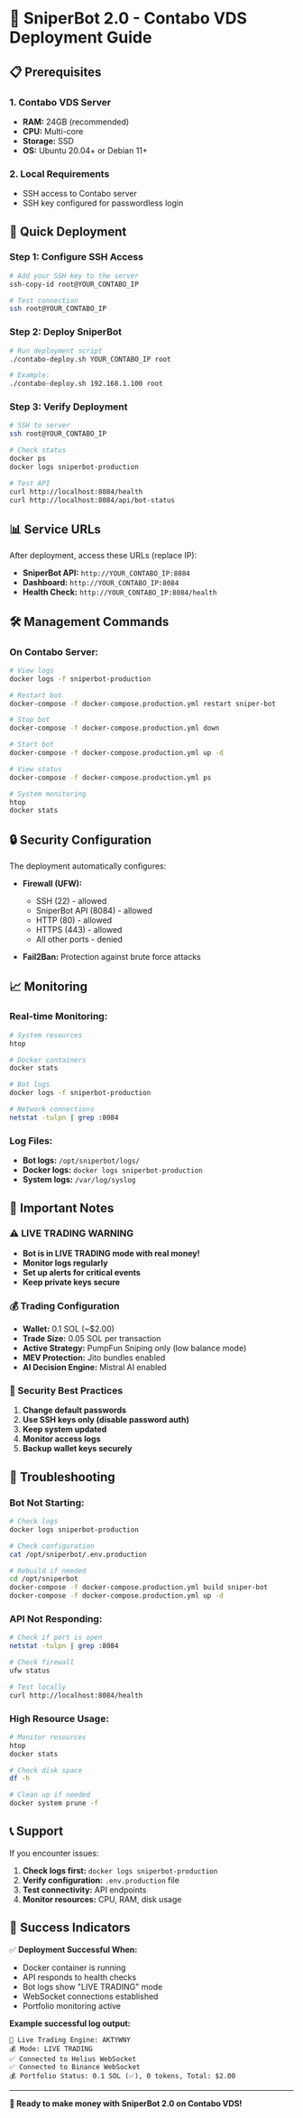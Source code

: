 # 🚀 SniperBot 2.0 - Contabo VDS Deployment Guide

## 📋 Prerequisites

### 1. Contabo VDS Server
- **RAM:** 24GB (recommended)
- **CPU:** Multi-core
- **Storage:** SSD
- **OS:** Ubuntu 20.04+ or Debian 11+

### 2. Local Requirements
- SSH access to Contabo server
- SSH key configured for passwordless login

## 🔧 Quick Deployment

### Step 1: Configure SSH Access
```bash
# Add your SSH key to the server
ssh-copy-id root@YOUR_CONTABO_IP

# Test connection
ssh root@YOUR_CONTABO_IP
```

### Step 2: Deploy SniperBot
```bash
# Run deployment script
./contabo-deploy.sh YOUR_CONTABO_IP root

# Example:
./contabo-deploy.sh 192.168.1.100 root
```

### Step 3: Verify Deployment
```bash
# SSH to server
ssh root@YOUR_CONTABO_IP

# Check status
docker ps
docker logs sniperbot-production

# Test API
curl http://localhost:8084/health
curl http://localhost:8084/api/bot-status
```

## 📊 Service URLs

After deployment, access these URLs (replace IP):

- **SniperBot API:** `http://YOUR_CONTABO_IP:8084`
- **Dashboard:** `http://YOUR_CONTABO_IP:8084`
- **Health Check:** `http://YOUR_CONTABO_IP:8084/health`

## 🛠️ Management Commands

### On Contabo Server:
```bash
# View logs
docker logs -f sniperbot-production

# Restart bot
docker-compose -f docker-compose.production.yml restart sniper-bot

# Stop bot
docker-compose -f docker-compose.production.yml down

# Start bot
docker-compose -f docker-compose.production.yml up -d

# View status
docker-compose -f docker-compose.production.yml ps

# System monitoring
htop
docker stats
```

## 🔒 Security Configuration

The deployment automatically configures:

- **Firewall (UFW):**
  - SSH (22) - allowed
  - SniperBot API (8084) - allowed
  - HTTP (80) - allowed
  - HTTPS (443) - allowed
  - All other ports - denied

- **Fail2Ban:** Protection against brute force attacks

## 📈 Monitoring

### Real-time Monitoring:
```bash
# System resources
htop

# Docker containers
docker stats

# Bot logs
docker logs -f sniperbot-production

# Network connections
netstat -tulpn | grep :8084
```

### Log Files:
- **Bot logs:** `/opt/sniperbot/logs/`
- **Docker logs:** `docker logs sniperbot-production`
- **System logs:** `/var/log/syslog`

## 🚨 Important Notes

### ⚠️ LIVE TRADING WARNING
- **Bot is in LIVE TRADING mode with real money!**
- **Monitor logs regularly**
- **Set up alerts for critical events**
- **Keep private keys secure**

### 💰 Trading Configuration
- **Wallet:** 0.1 SOL (~$2.00)
- **Trade Size:** 0.05 SOL per transaction
- **Active Strategy:** PumpFun Sniping only (low balance mode)
- **MEV Protection:** Jito bundles enabled
- **AI Decision Engine:** Mistral AI enabled

### 🔐 Security Best Practices
1. **Change default passwords**
2. **Use SSH keys only (disable password auth)**
3. **Keep system updated**
4. **Monitor access logs**
5. **Backup wallet keys securely**

## 🔧 Troubleshooting

### Bot Not Starting:
```bash
# Check logs
docker logs sniperbot-production

# Check configuration
cat /opt/sniperbot/.env.production

# Rebuild if needed
cd /opt/sniperbot
docker-compose -f docker-compose.production.yml build sniper-bot
docker-compose -f docker-compose.production.yml up -d
```

### API Not Responding:
```bash
# Check if port is open
netstat -tulpn | grep :8084

# Check firewall
ufw status

# Test locally
curl http://localhost:8084/health
```

### High Resource Usage:
```bash
# Monitor resources
htop
docker stats

# Check disk space
df -h

# Clean up if needed
docker system prune -f
```

## 📞 Support

If you encounter issues:

1. **Check logs first:** `docker logs sniperbot-production`
2. **Verify configuration:** `.env.production` file
3. **Test connectivity:** API endpoints
4. **Monitor resources:** CPU, RAM, disk usage

## 🎉 Success Indicators

✅ **Deployment Successful When:**
- Docker container is running
- API responds to health checks
- Bot logs show "LIVE TRADING" mode
- WebSocket connections established
- Portfolio monitoring active

**Example successful log output:**
```
🚀 Live Trading Engine: AKTYWNY
💰 Mode: LIVE TRADING
✅ Connected to Helius WebSocket
✅ Connected to Binance WebSocket
💰 Portfolio Status: 0.1 SOL (✅), 0 tokens, Total: $2.00
```

---

**🚀 Ready to make money with SniperBot 2.0 on Contabo VDS!**

